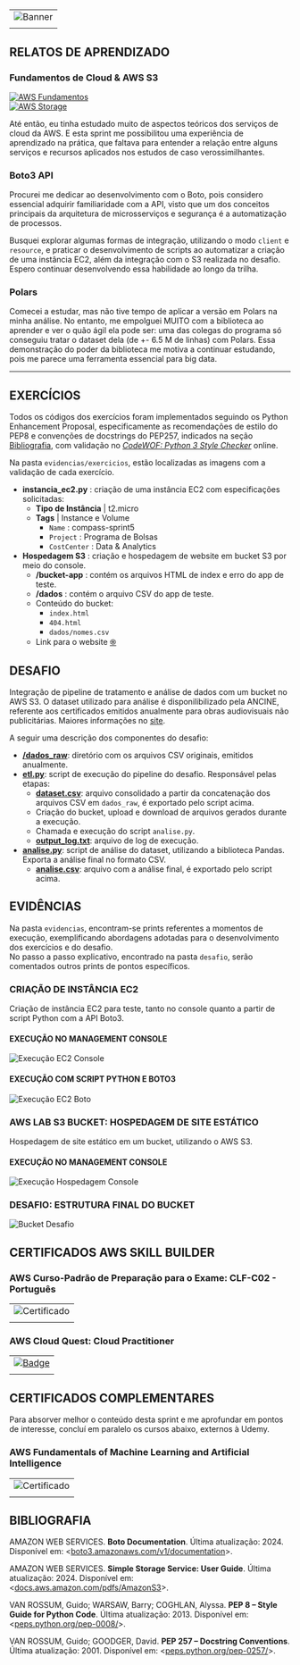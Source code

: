 #

||
|---|
|![Banner](/assets/banner-sprint5.png)|
||

## RELATOS DE APRENDIZADO

### Fundamentos de Cloud & AWS S3

[![AWS Fundamentos](https://img.shields.io/badge/Guia-AWS_Fundamentos-ED751A)](/guide/aws_fundamentos.md)  
[![AWS Storage](https://img.shields.io/badge/Guia-AWS_Storage-ED751A)](/guide/aws_storage.md)

Até então, eu tinha estudado muito de aspectos teóricos dos serviços de cloud da AWS. E esta sprint me possibilitou uma experiência de aprendizado na prática, que faltava para entender a relação entre alguns serviços e recursos aplicados nos estudos de caso verossimilhantes.

### Boto3 API

Procurei me dedicar ao desenvolvimento com o Boto, pois considero essencial adquirir familiaridade com a API, visto que um dos conceitos principais da arquitetura de microsserviços e segurança é a automatização de processos.

Busquei explorar algumas formas de integração, utilizando o modo `client` e `resource`, e praticar o desenvolvimento de scripts ao automatizar a criação de uma instância EC2, além da integração com o S3 realizada no desafio. Espero continuar desenvolvendo essa habilidade ao longo da trilha.

### Polars

Comecei a estudar, mas não tive tempo de aplicar a versão em Polars na minha análise. No entanto, me empolguei MUITO com a biblioteca ao aprender e ver o quão ágil ela pode ser: uma das colegas do programa só conseguiu tratar o dataset dela (de +- 6.5 M de linhas) com Polars. Essa demonstração do poder da biblioteca me motiva a continuar estudando, pois me parece uma ferramenta essencial para big data.

---

## EXERCÍCIOS

Todos os códigos dos exercícios foram implementados seguindo os Python Enhancement Proposal, especificamente as recomendações de estilo do PEP8 e convenções de docstrings do PEP257, indicados na seção [Bibliografia](#bibliografia), com validação no [*CodeWOF: Python 3 Style Checker*](https://www.codewof.co.nz/style/python3/) online.

Na pasta `evidencias/exercicios`, estão localizadas as imagens com a validação de cada exercício.

* **instancia_ec2.py** : criação de uma instância EC2 com especificações solicitadas:
  * **Tipo de Instância** | t2.micro
  * **Tags** | Instance e Volume
    * `Name` : compass-sprint5
    * `Project` : Programa de Bolsas
    * `CostCenter` : Data & Analytics
* **Hospedagem S3** : criação e hospedagem de website em bucket S3 por meio do console.
  * **/bucket-app** : contém os arquivos HTML de index e erro do app de teste.
  * **/dados** : contém o arquivo CSV do app de teste.
  * Conteúdo do bucket:
    * `index.html`
    * `404.html`
    * `dados/nomes.csv`
  * Link para o website [֍](http://compass-sprint5-lab.s3-website-us-east-1.amazonaws.com/)

## DESAFIO

Integração de pipeline de tratamento e análise de dados com um bucket no AWS S3. O dataset utilizado para análise é disponilibilizado pela ANCINE, referente aos certificados emitidos anualmente para obras audiovisuais não publicitárias. Maiores informações no [site](https://dados.gov.br/dados/conjuntos-dados/crt-obras-nao-publicitarias-registradas).

A seguir uma descrição dos componentes do desafio:

* **[/dados_raw](./desafio/dados_raw/)**: diretório com os arquivos CSV originais, emitidos anualmente.
* **[etl.py](./desafio/etl.py)**: script de execução do pipeline do desafio. Responsável pelas etapas:
  * **[dataset.csv](./desafio/dataset.csv)**: arquivo consolidado a partir da concatenação dos arquivos CSV em `dados_raw`, é exportado pelo script acima.
  * Criação do bucket, upload e download de arquivos gerados durante a execução.
  * Chamada e execução do script `analise.py`.
  * **[output_log.txt](./desafio/output_log.txt)**: arquivo de log de execução.
* **[analise.py](./desafio/analise.py)**: script de análise do dataset, utilizando a biblioteca Pandas. Exporta a análise final no formato CSV.
  * **[analise.csv](./desafio/analise.csv)**: arquivo com a análise final, é exportado pelo script acima.

## EVIDÊNCIAS

Na pasta `evidencias`, encontram-se prints referentes a momentos de execução, exemplificando abordagens adotadas para o desenvolvimento dos exercícios e do desafio.  
No passo a passo explicativo, encontrado na pasta `desafio`, serão comentados outros prints de pontos específicos.

### CRIAÇÃO DE INSTÂNCIA EC2

Criação de instância EC2 para teste, tanto no console quanto a partir de script Python com a API Boto3.

#### EXECUÇÃO NO MANAGEMENT CONSOLE

![Execução EC2 Console](./evidencias/exercicios/1-ec2-instance.gif)

#### EXECUÇÃO COM SCRIPT PYTHON E BOTO3

![Execução EC2 Boto](./evidencias/exercicios/3-ec2-instance-script.gif)

### AWS LAB S3 BUCKET: HOSPEDAGEM DE SITE ESTÁTICO

Hospedagem de site estático em um bucket, utilizando o AWS S3.

#### EXECUÇÃO NO MANAGEMENT CONSOLE

![Execução Hospedagem Console](./evidencias/exercicios/2-lab-hospedagem.gif)

### DESAFIO: ESTRUTURA FINAL DO BUCKET

![Bucket Desafio](./evidencias/desafio/3-bucket-conteudo.png)

## CERTIFICADOS AWS SKILL BUILDER

### AWS Curso-Padrão de Preparação para o Exame: CLF-C02 - Português

| |
|---|
|![Certificado](./certificados/cert-curso-prep-clf02.png) |
||

### AWS Cloud Quest: Cloud Practitioner

| |
|---|
|[![Badge](./certificados/badge-cloud-quest.png)](https://www.credly.com/badges/65109749-29ad-4465-bcdb-81f979186ea4/public_url) |
||

## CERTIFICADOS COMPLEMENTARES

Para absorver melhor o conteúdo desta sprint e me aprofundar em pontos de interesse, concluí em paralelo os cursos abaixo, externos à Udemy.

### AWS Fundamentals of Machine Learning and Artificial Intelligence

| |
|---|
|![Certificado](certificados/cert-comp-fundamentals-ml-ai.png)|
||

## BIBLIOGRAFIA


AMAZON WEB SERVICES. **Boto Documentation**. Última atualização: 2024. Disponível em: <[boto3.amazonaws.com/v1/documentation](https://boto3.amazonaws.com/v1/documentation/api/latest/index.html)>.

AMAZON WEB SERVICES. **Simple Storage Service: User Guide**. Última atualização: 2024. Disponível em: <[docs.aws.amazon.com/pdfs/AmazonS3](https://docs.aws.amazon.com/pdfs/AmazonS3/latest/userguide/s3-userguide.pdf)>.

VAN ROSSUM, Guido; WARSAW, Barry; COGHLAN, Alyssa. **PEP 8 – Style Guide for Python Code**. Última atualização: 2013. Disponível em: <[peps.python.org/pep-0008/](https://peps.python.org/pep-0008/)>.  

VAN ROSSUM, Guido; GOODGER, David. **PEP 257 – Docstring Conventions**. Última atualização: 2001. Disponível em: <[peps.python.org/pep-0257/](https://peps.python.org/pep-0257/)>.
